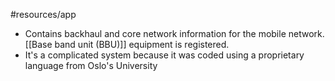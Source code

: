 #resources/app 

* Contains backhaul and core network information for the mobile network. [[Base band unit (BBU)]] equipment is registered.
* It's a complicated system because it was coded using a proprietary language from Oslo's University